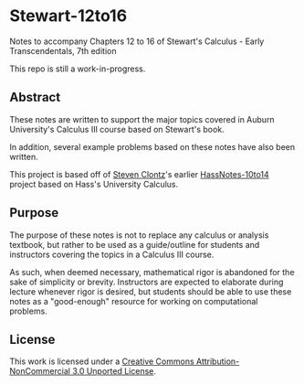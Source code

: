 Stewart-12to16
==============

Notes to accompany Chapters 12 to 16 of Stewart's Calculus - Early Transcendentals, 7th edition

This repo is still a work-in-progress.

Abstract
--------

These notes are written to support the major topics covered in Auburn University's Calculus III course based on Stewart's book.

In addition, several example problems based on these notes have also been written.

This project is based off of [Steven Clontz](http://www.stevenclontz.com)'s earlier [HassNotes-10to14](http://github.com/StevenClontz/HassNotes-10to14) project based on Hass's University Calculus.

Purpose
-------

The purpose of these notes is not to replace any calculus or analysis textbook, but rather to be used as a guide/outline for students and instructors covering the topics in a Calculus III course.

As such, when deemed necessary, mathematical rigor is abandoned for the sake of simplicity or brevity. Instructors are expected to elaborate during lecture whenever rigor is desired, but students should be able to use these notes as a "good-enough" resource for working on computational problems.

License
-------

This work is licensed under a [Creative Commons Attribution-NonCommercial 3.0 Unported License](http://creativecommons.org/licenses/by-nc/3.0/deed.en_US).